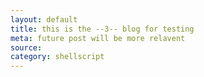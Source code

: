 ```yaml
---
layout: default
title: this is the --3-- blog for testing
meta: future post will be more relavent
source: 
category: shellscript
---
```


